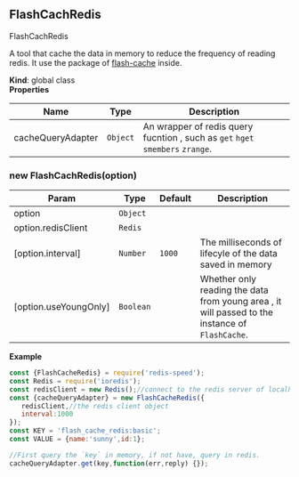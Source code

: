 <a name="FlashCachRedis"></a>

## FlashCachRedis
FlashCachRedisA tool that cache the data in memory to reduce the frequency of reading redis. It use the package of [flash-cache](https://www.npmjs.com/package/flash-cache) inside.

**Kind**: global class  
**Properties**

| Name | Type | Description |
| --- | --- | --- |
| cacheQueryAdapter | <code>Object</code> | An wrapper of redis query fucntion , such as `get` `hget` `smembers` `zrange`. |

<a name="new_FlashCachRedis_new"></a>

### new FlashCachRedis(option)

| Param | Type | Default | Description |
| --- | --- | --- | --- |
| option | <code>Object</code> |  |  |
| option.redisClient | <code>Redis</code> |  |  |
| [option.interval] | <code>Number</code> | <code>1000</code> | The milliseconds of lifecyle of the data saved in memory |
| [option.useYoungOnly] | <code>Boolean</code> |  | Whether only reading the data from young area , it will passed to the instance of `FlashCache`. |

**Example**  
```javascriptconst {FlashCacheRedis} = require('redis-speed');const Redis = require('ioredis');const redisClient = new Redis();//connect to the redis server of localhost:6379const {cacheQueryAdapter} = new FlashCacheRedis({   redisClient,//the redis client object   interval:1000});const KEY = 'flash_cache_redis:basic';const VALUE = {name:'sunny',id:1};//First query the `key` in memory, if not have, query in redis. cacheQueryAdapter.get(key,function(err,reply) {});```
